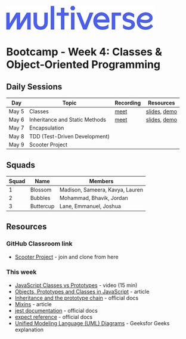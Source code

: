 ![Image](/img/Multiverse_Logo_rgb_ultra_25.jpg "Multiverse banner")

# Bootcamp - Week 4: Classes & Object-Oriented Programming

## Daily Sessions
|Day|Topic|Recording|Resources|
|-----| ------------- |---------------------|--------|
|May 5|Classes|[meet](https://drive.google.com/file/d/1SAEugjcg7eHvhbh4l1RfdiJhvXGodLsd)|[slides](https://docs.google.com/presentation/d/1LH-Rq74SBPnYhOW7N8ES6f7GAWglM8ySDmLXyQg8XXc), [demo](https://github.com/Laurie-Multiverse/rpg-demo/tree/day1)
|May 6|Inheritance and Static Methods|[meet](https://drive.google.com/file/d/1wqW7SNhfc6WsC8_QAaRWFoLEp59tLzyy)|[slides](https://docs.google.com/presentation/d/1CjTRxBUfsgHHLLT1ncFwAPBkSsa3iH2Ap8NsWcTDWAQ), [demo](https://github.com/Laurie-Multiverse/rpg-demo/tree/day2)
|May 7|Encapsulation|
|May 8|TDD (Test-Driven Development)|
|May 9|Scooter Project|

## Squads
|Squad|Name|Members|
|-----|----|-------|
|1|Blossom|Madison, Sameera, Kavya, Lauren
|2|Bubbles|Mohammad, Bhavik, Jordan 
|3|Buttercup|Lane, Emmanuel, Joshua

## Resources

### GitHub Classroom link
* [Scooter Project](https://classroom.github.com/a/7WAiWhgL) - join and clone from here

### This week
* [JavaScript Classes vs Prototypes](https://youtu.be/XoQKXDWbL1M) - video (15 min)
* [Objects, Prototypes and Classes in JavaScript](https://www.digitalocean.com/community/tutorials/js-objects-prototypes-classes) - article
* [Inheritance and the prototype chain](https://developer.mozilla.org/en-US/docs/Web/JavaScript/Guide/Inheritance_and_the_prototype_chain) - official docs
* [Mixins](https://javascript.info/mixins) - article
* [jest documentation](https://jestjs.io/docs/getting-started) - official docs
* [expect reference](https://jestjs.io/docs/expect) - official docs
* [Unified Modeling Language (UML) Diagrams](https://www.geeksforgeeks.org/unified-modeling-language-uml-introduction) - Geeksfor Geeks explanation
